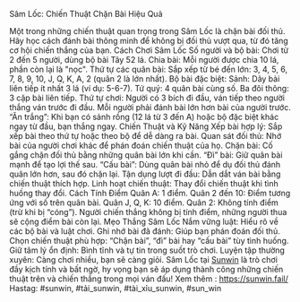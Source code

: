 Sâm Lốc: Chiến Thuật Chặn Bài Hiệu Quả

Một trong những chiến thuật quan trọng trong Sâm Lốc là chặn bài đối thủ. Hãy học cách đánh bài thông minh để không bị đối thủ vượt qua, từ đó tăng cơ hội chiến thắng của bạn.
Cách Chơi Sâm Lốc
Số người và bộ bài: Chơi từ 2 đến 5 người, dùng bộ bài Tây 52 lá.
Chia bài: Mỗi người được chia 10 lá, phần còn lại là "nọc".
Thứ tự các quân bài: Sắp xếp từ bé đến lớn: 3, 4, 5, 6, 7, 8, 9, 10, J, Q, K, A, 2 (quân 2 là lớn nhất).
Bộ bài đặc biệt:
Sảnh: Dãy bài liên tiếp ít nhất 3 lá (ví dụ: 5-6-7).
Tứ quý: 4 quân bài cùng số.
Ba đôi thông: 3 cặp bài liên tiếp.
Thứ tự chơi: Người có 3 bích đi đầu, ván tiếp theo người thắng ván trước đi đầu. Mỗi người phải đánh bài lớn hơn bài của người trước.
“Ăn trắng”: Khi bạn có sảnh rồng (12 lá từ 3 đến A) hoặc bộ đặc biệt khác ngay từ đầu, bạn thắng ngay.
Chiến Thuật và Kỹ Năng
Xếp bài hợp lý: Sắp xếp bài theo thứ tự hoặc theo bộ để dễ dàng ra bài.
Quan sát đối thủ: Nhớ bài của người chơi khác để phán đoán chiến thuật của họ.
Chặn bài: Cố gắng chặn đối thủ bằng những quân bài lớn khi cần.
“Đì” bài: Giữ quân bài mạnh để tạo lợi thế sau.
“Cấu bài”: Dùng quân bài nhỏ để dụ đối thủ đánh quân lớn hơn, sau đó chặn lại.
Tận dụng lượt đi đầu: Dẫn dắt ván bài bằng chiến thuật thích hợp.
Linh hoạt chiến thuật: Thay đổi chiến thuật khi tình huống thay đổi.
Cách Tính Điểm
Quân A: 1 điểm.
Quân 2 đến 10: Điểm tương ứng với số trên quân bài.
Quân J, Q, K: 10 điểm.
Quân 2: Không tính điểm (trừ khi bị “cóng”).
Người chiến thắng không bị tính điểm, những người thua sẽ cộng điểm bài còn lại.
Mẹo Thắng Sâm Lốc
Nắm vững luật: Hiểu rõ về các bộ bài và luật chơi.
Ghi nhớ bài đã đánh: Giúp bạn phán đoán đối thủ.
Chọn chiến thuật phù hợp: “Chặn bài”, “đì” bài hay “cấu bài” tùy tình huống.
Giữ tâm lý ổn định: Bình tĩnh và tự tin trong suốt trò chơi.
Luyện tập thường xuyên: Càng chơi nhiều, bạn sẽ càng giỏi.
Sâm Lốc tại [Sunwin](https://) là trò chơi đầy kịch tính và bất ngờ, hy vọng bạn sẽ áp dụng thành công những chiến thuật trên và chiến thắng trong mọi ván đấu!
Xem thêm : https://sunwin.fail/
Hastag: #sunwin, #tải_sunwin, #tài_xỉu_sunwin, #sun_win
